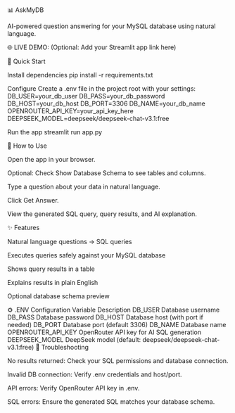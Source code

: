 📊 AskMyDB

AI-powered question answering for your MySQL database using natural language.

🌐 LIVE DEMO: (Optional: Add your Streamlit app link here)

🚀 Quick Start

Install dependencies
pip install -r requirements.txt

Configure
Create a .env file in the project root with your settings:
DB_USER=your_db_user
DB_PASS=your_db_password
DB_HOST=your_db_host
DB_PORT=3306
DB_NAME=your_db_name
OPENROUTER_API_KEY=your_api_key_here
DEEPSEEK_MODEL=deepseek/deepseek-chat-v3.1:free

Run the app
streamlit run app.py

📖 How to Use

Open the app in your browser.

Optional: Check Show Database Schema to see tables and columns.

Type a question about your data in natural language.

Click Get Answer.

View the generated SQL query, query results, and AI explanation.

✨ Features

Natural language questions → SQL queries

Executes queries safely against your MySQL database

Shows query results in a table

Explains results in plain English

Optional database schema preview

⚙️ .ENV Configuration
Variable	Description
DB_USER	Database username
DB_PASS	Database password
DB_HOST	Database host (with port if needed)
DB_PORT	Database port (default 3306)
DB_NAME	Database name
OPENROUTER_API_KEY	OpenRouter API key for AI SQL generation
DEEPSEEK_MODEL	DeepSeek model (default: deepseek/deepseek-chat-v3.1:free)
🔧 Troubleshooting

No results returned: Check your SQL permissions and database connection.

Invalid DB connection: Verify .env credentials and host/port.

API errors: Verify OpenRouter API key in .env.

SQL errors: Ensure the generated SQL matches your database schema.
